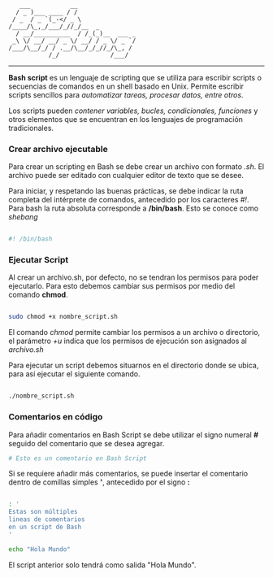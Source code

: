 	   ___           __                
	  / _ )___ ____ / /                
	 / _  / _ `(_-</ _ \               
	/____/\_,_/___/_//_/__  _          
	  / __/__________  / /_(_)__  ___ _
	 _\ \/ __/ __/ _ \/ __/ / _ \/ _ `/
	/___/\__/_/ / .__/\__/_/_//_/\_, / 
        	   /_/              /___/  

---
**Bash script** es un lenguaje de scripting que se utiliza para escribir scripts o secuencias 
de comandos en un shell basado en Unix. Permite escribir scripts sencillos para *automatizar tareas,
procesar datos, entre otros*. 

Los scripts pueden *contener variables, bucles, condicionales, funciones* y otros elementos que 
se encuentran en los lenguajes de programación tradicionales.

### Crear archivo ejecutable

Para crear un scripting en Bash se debe crear un archivo con formato *.sh*. El archivo puede 
ser editado con cualquier editor de texto que se desee.

Para iniciar, y respetando las buenas prácticas, se debe indicar la ruta completa del 
intérprete de comandos, antecedido por los caracteres *#!*. Para bash la ruta absoluta 
corresponde a **/bin/bash**. Esto se conoce como *shebang*

```bash

#! /bin/bash

```

### Ejecutar Script

Al crear un archivo.sh, por defecto, no se tendran los permisos para poder ejecutarlo.
Para esto debemos cambiar sus permisos por medio del comando **chmod**.

```bash

sudo chmod +x nombre_script.sh

```

El comando *chmod* permite cambiar los permisos a un archivo o directorio, el parámetro
*+u* indica que los permisos de ejecución son asignados al *archivo.sh*

Para ejecutar un script debemos situarnos en el directorio donde se ubica, para así 
ejecutar el siguiente comando.

```bash

./nombre_script.sh

```


### Comentarios en código   
        
Para añadir comentarios en Bash Script se debe utilizar el signo numeral **#** seguido del
comentario que se desea agregar.
        
```bash
# Esto es un comentario en Bash Script

```

Si se requiere añadir más comentarios, se puede insertar el comentario dentro de comillas
simples **'**, antecedido por el signo **:**

```bash

: '
Estas son múltiples
lineas de comentarios
en un script de Bash
'

echo "Hola Mundo"

```
El script anterior solo tendrá como salida "Hola Mundo".



